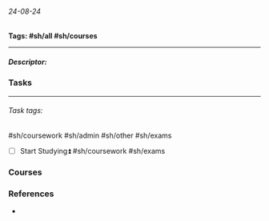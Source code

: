 ###### 24-08-24
**Tags: #sh/all #sh/courses**
___
##### Descriptor: 

### Tasks
___
###### *Task tags*: 
#sh/coursework #sh/admin #sh/other #sh/exams

- [ ] Start Studying⏫ #sh/coursework #sh/exams 
### Courses
### References
- 